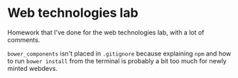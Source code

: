 Web technologies lab
===

Homework that I've done for the web technologies lab, with a lot of comments.

`bower_components` isn't placed in `.gitignore` because explaining `npm` and how to run `bower install` from the terminal is probably a bit too much for newly minted webdevs.